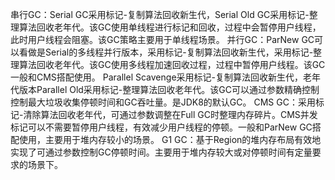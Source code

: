 串行GC：Serial GC采用标记-复制算法回收新生代，Serial Old GC采用标记-整理算法回收老年代。该GC使用单线程进行标记和回收，过程中会暂停用户线程，此时用户线程会阻塞。该GC策略主要用于单线程场景。
并行GC：ParNew GC可以看做是Serial的多线程并行版本，采用标记-复制算法回收新生代，采用标记-整理算法回收老年代。该GC使用多线程加速回收过程，过程中暂停用户线程。该GC一般和CMS搭配使用。
	    Parallel Scavenge采用标记-复制算法回收新生代，老年代版本Parallel Old采用标记-整理算法回收老年代。该GC可以通过参数精确控制控制最大垃圾收集停顿时间和GC吞吐量。是JDK8的默认GC。
CMS GC：采用标记-清除算法回收老年代，可通过参数调整在Full GC时整理内存碎片。CMS并发标记可以不需要暂停用户线程，有效减少用户线程的停顿。一般和ParNew GC搭配使用，主要用于堆内存较小的场景。
G1 GC：基于Region的堆内存布局有效地实现了可通过参数控制GC停顿时间。主要用于堆内存较大或对停顿时间有定量要求的场景下。